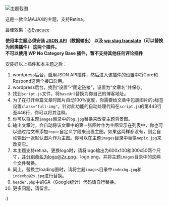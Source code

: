 ![主题截图](http://youed.me/wp-content/themes/yotheme_v3/screenshot.png)

这是一款全站AJAX的主题，支持Retina。

最佳效果：@[Evacuee][3]

**使用本主题必须安装 [JSON API][4]（数据输出） 以及 [wp slug translate][5]（可以替换为同类插件） 这两个插件。**  
**不可以使用 WP No Category Base 插件，暂不支持其他任何评论插件**

安装好以上插件和本主题之后：

1.  wordpress后台，启用JSON API插件，然后进入该插件的设置中将Core和Respond这两个接口启用。 
2.  wordpress后台，找到“设置”-“固定链接”，设置为“文章名”并保存。 
3.  找到`script.js`文件，将`baseUrl`替换为你自己的博客地址。
4.  为了在打开单篇文章时图片自动100%宽度，你需要给文章中包裹图片的`p`标签设置`class="full-img"`。针对此功能的自动处理代码在`script.js`的第443行至446行，你可以将其注释。
5.  你可以将主题`images`目录中的`bg.jpg`替换来改变主题背景图。
6.  输出文章时，会自动将该文章中的第一张图片作为主图显示在列表中，你也可以通过给文章添加`topic`自定义字段来设置主图。如果这两样都没有，则会自动输出一张默认图片作为主图。你可以在主题`images`目录中替换`nopic.jpg`来改变它。
7.  本主题支持retina，更换logo时，请将logo输出为600x100和300x50两个尺寸，并分别命名为logo@2x.png，logo.png，并将主题`images`目录中的这两个文件替换。
8.  同上，替换主loading图时，请将主题`images`目录中`indexbg.jpg`和`indexbg@2x.jpg`进行替换。 
9.  `header.php`中的GA（Google统计）代码请自行替换。
9.  更多问题，请留言。

:)


  [1]: http://youed.me/wp-content/uploads/2013/09/背景.jpg
  [2]: https://github.com/yoTheme/v3
  [3]: http://www.mirageyard.com/
  [4]: http://wordpress.org/plugins/json-api/
  [5]: http://wordpress.org/plugins/wp-slug/
